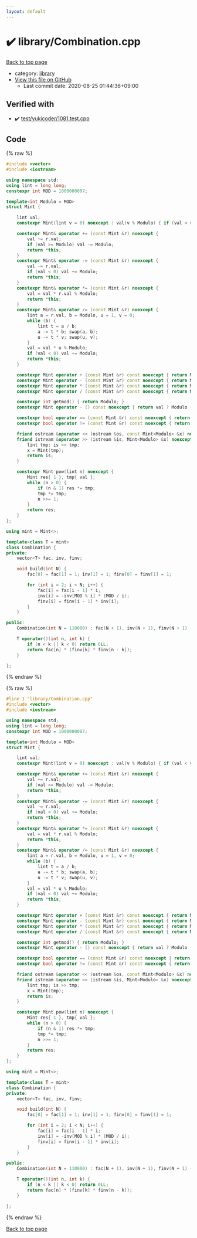 ```yaml
---
layout: default
---
```


<!-- mathjax config similar to math.stackexchange -->
<script type="text/javascript" async
  src="https://cdnjs.cloudflare.com/ajax/libs/mathjax/2.7.5/MathJax.js?config=TeX-MML-AM_CHTML">
</script>
<script type="text/x-mathjax-config">
  MathJax.Hub.Config({
    TeX: { equationNumbers: { autoNumber: "AMS" }},
    tex2jax: {
      inlineMath: [ ['$','$'] ],
      processEscapes: true
    },
    "HTML-CSS": { matchFontHeight: false },
    displayAlign: "left",
    displayIndent: "2em"
  });
</script>

<script type="text/javascript" src="https://cdnjs.cloudflare.com/ajax/libs/jquery/3.4.1/jquery.min.js"></script>
<script src="https://cdn.jsdelivr.net/npm/jquery-balloon-js@1.1.2/jquery.balloon.min.js" integrity="sha256-ZEYs9VrgAeNuPvs15E39OsyOJaIkXEEt10fzxJ20+2I=" crossorigin="anonymous"></script>
<script type="text/javascript" src="../../assets/js/copy-button.js"></script>
<link rel="stylesheet" href="../../assets/css/copy-button.css" />


# :heavy_check_mark: library/Combination.cpp

<a href="../../index.html">Back to top page</a>

* category: <a href="../../index.html#d521f765a49c72507257a2620612ee96">library</a>
* <a href="{{ site.github.repository_url }}/blob/master/library/Combination.cpp">View this file on GitHub</a>
    - Last commit date: 2020-08-25 01:44:36+09:00




## Verified with

* :heavy_check_mark: <a href="../../verify/test/yukicoder/1081.test.cpp.html">test/yukicoder/1081.test.cpp</a>


## Code

<a id="unbundled"></a>
{% raw %}
```cpp
#include <vector>
#include <iostream>

using namespace std;
using lint = long long;
constexpr int MOD = 1000000007;

template<int Modulo = MOD>
struct Mint {

	lint val;
	constexpr Mint(lint v = 0) noexcept : val(v % Modulo) { if (val < 0) val += Modulo; }

	constexpr Mint& operator += (const Mint &r) noexcept {
		val += r.val;
		if (val >= Modulo) val -= Modulo;
		return *this;
	}
	constexpr Mint& operator -= (const Mint &r) noexcept {
		val -= r.val;
		if (val < 0) val += Modulo;
		return *this;
	}
	constexpr Mint& operator *= (const Mint &r) noexcept {
		val = val * r.val % Modulo;
		return *this;
	}
	constexpr Mint& operator /= (const Mint &r) noexcept {
		lint a = r.val, b = Modulo, u = 1, v = 0;
		while (b) {
			lint t = a / b;
			a -= t * b; swap(a, b);
			u -= t * v; swap(u, v);
		}
		val = val * u % Modulo;
		if (val < 0) val += Modulo;
		return *this;
	}

	constexpr Mint operator + (const Mint &r) const noexcept { return Mint(*this) += r; }
	constexpr Mint operator - (const Mint &r) const noexcept { return Mint(*this) -= r; }
	constexpr Mint operator * (const Mint &r) const noexcept { return Mint(*this) *= r; }
	constexpr Mint operator / (const Mint &r) const noexcept { return Mint(*this) /= r; }

	constexpr int getmod() { return Modulo; }
	constexpr Mint operator - () const noexcept { return val ? Modulo - val : 0; }

	constexpr bool operator == (const Mint &r) const noexcept { return val == r.val; }
	constexpr bool operator != (const Mint &r) const noexcept { return val != r.val; }

	friend ostream &operator << (ostream &os, const Mint<Modulo> &x) noexcept { return os << x.val; }
	friend istream &operator >> (istream &is, Mint<Modulo> &x) noexcept {
		lint tmp; is >> tmp;
		x = Mint(tmp);
		return is;
	}

	constexpr Mint pow(lint n) noexcept {
		Mint res{ 1 }, tmp{ val };
		while (n > 0) {
			if (n & 1) res *= tmp;
			tmp *= tmp;
			n >>= 1;
		}
		return res;
	}
};

using mint = Mint<>;

template<class T = mint>
class Combination {
private:
	vector<T> fac, inv, finv;

	void build(int N) {
		fac[0] = fac[1] = 1; inv[1] = 1; finv[0] = finv[1] = 1;

		for (int i = 2; i < N; i++) {
			fac[i] = fac[i - 1] * i;
			inv[i] = -inv[MOD % i] * (MOD / i);
			finv[i] = finv[i - 1] * inv[i];
		}
	}

public:
	Combination(int N = 110000) : fac(N + 1), inv(N + 1), finv(N + 1) { build(N + 1); }

	T operator()(int n, int k) {
		if (n < k || k < 0) return 0LL;
		return fac[n] * (finv[k] * finv[n - k]);
	}

};

```
{% endraw %}

<a id="bundled"></a>
{% raw %}
```cpp
#line 1 "library/Combination.cpp"
#include <vector>
#include <iostream>

using namespace std;
using lint = long long;
constexpr int MOD = 1000000007;

template<int Modulo = MOD>
struct Mint {

	lint val;
	constexpr Mint(lint v = 0) noexcept : val(v % Modulo) { if (val < 0) val += Modulo; }

	constexpr Mint& operator += (const Mint &r) noexcept {
		val += r.val;
		if (val >= Modulo) val -= Modulo;
		return *this;
	}
	constexpr Mint& operator -= (const Mint &r) noexcept {
		val -= r.val;
		if (val < 0) val += Modulo;
		return *this;
	}
	constexpr Mint& operator *= (const Mint &r) noexcept {
		val = val * r.val % Modulo;
		return *this;
	}
	constexpr Mint& operator /= (const Mint &r) noexcept {
		lint a = r.val, b = Modulo, u = 1, v = 0;
		while (b) {
			lint t = a / b;
			a -= t * b; swap(a, b);
			u -= t * v; swap(u, v);
		}
		val = val * u % Modulo;
		if (val < 0) val += Modulo;
		return *this;
	}

	constexpr Mint operator + (const Mint &r) const noexcept { return Mint(*this) += r; }
	constexpr Mint operator - (const Mint &r) const noexcept { return Mint(*this) -= r; }
	constexpr Mint operator * (const Mint &r) const noexcept { return Mint(*this) *= r; }
	constexpr Mint operator / (const Mint &r) const noexcept { return Mint(*this) /= r; }

	constexpr int getmod() { return Modulo; }
	constexpr Mint operator - () const noexcept { return val ? Modulo - val : 0; }

	constexpr bool operator == (const Mint &r) const noexcept { return val == r.val; }
	constexpr bool operator != (const Mint &r) const noexcept { return val != r.val; }

	friend ostream &operator << (ostream &os, const Mint<Modulo> &x) noexcept { return os << x.val; }
	friend istream &operator >> (istream &is, Mint<Modulo> &x) noexcept {
		lint tmp; is >> tmp;
		x = Mint(tmp);
		return is;
	}

	constexpr Mint pow(lint n) noexcept {
		Mint res{ 1 }, tmp{ val };
		while (n > 0) {
			if (n & 1) res *= tmp;
			tmp *= tmp;
			n >>= 1;
		}
		return res;
	}
};

using mint = Mint<>;

template<class T = mint>
class Combination {
private:
	vector<T> fac, inv, finv;

	void build(int N) {
		fac[0] = fac[1] = 1; inv[1] = 1; finv[0] = finv[1] = 1;

		for (int i = 2; i < N; i++) {
			fac[i] = fac[i - 1] * i;
			inv[i] = -inv[MOD % i] * (MOD / i);
			finv[i] = finv[i - 1] * inv[i];
		}
	}

public:
	Combination(int N = 110000) : fac(N + 1), inv(N + 1), finv(N + 1) { build(N + 1); }

	T operator()(int n, int k) {
		if (n < k || k < 0) return 0LL;
		return fac[n] * (finv[k] * finv[n - k]);
	}

};

```
{% endraw %}

<a href="../../index.html">Back to top page</a>

